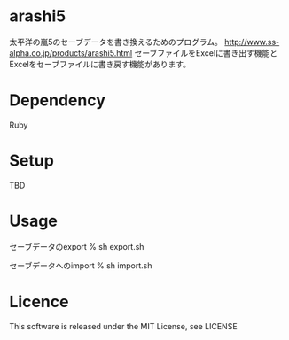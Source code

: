 # arashi5
太平洋の嵐5のセーブデータを書き換えるためのプログラム。
http://www.ss-alpha.co.jp/products/arashi5.html
セーブファイルをExcelに書き出す機能とExcelをセーブファイルに書き戻す機能があります。

# Dependency
Ruby

# Setup
TBD

# Usage
セーブデータのexport
% sh export.sh

セーブデータへのimport
% sh import.sh

# Licence
This software is released under the MIT License, see LICENSE